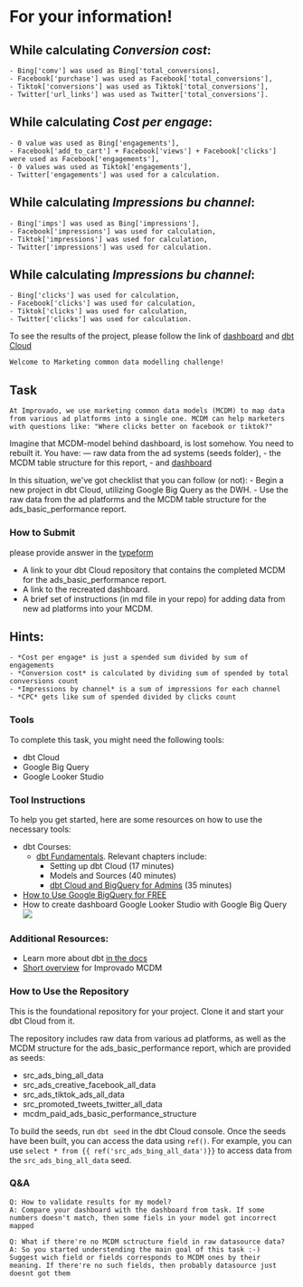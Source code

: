 # For your information!

## While calculating *Conversion cost*:
    - Bing['comv'] was used as Bing['total_conversions],
    - Facebook['purchase'] was used as Facebook['total_conversions'],
    - Tiktok['conversions'] was used as Tiktok['total_conversions'],
    - Twitter['url_links'] was used as Twitter['total_conversions'].

## While calculating *Cost per engage*:
    - 0 value was used as Bing['engagements'],
    - Facebook['add_to_cart'] + Facebook['views'] + Facebook['clicks'] were used as Facebook['engagements'],
    - 0 values was used as Tiktok['engagements'],
    - Twitter['engagements'] was used for a calculation.

## While calculating *Impressions bu channel*:
    - Bing['imps'] was used as Bing['impressions'],
    - Facebook['impressions'] was used for calculation,
    - Tiktok['impressions'] was used for calculation,
    - Twitter['impressions'] was used for calculation.

## While calculating *Impressions bu channel*:
    - Bing['clicks'] was used for calculation,
    - Facebook['clicks'] was used for calculation,
    - Tiktok['clicks'] was used for calculation,
    - Twitter['clicks'] was used for calculation.


To see the results of the project, please follow the link of [dashboard](https://lookerstudio.google.com/reporting/726a88e0-5eaa-496e-aafe-c1f69a191071) and
[dbt Cloud]()




	Welcome to Marketing common data modelling challenge!

## Task
	At Improvado, we use marketing common data models (MCDM) to map data from various ad platforms into a single one. MCDM can help marketers with questions like: "Where clicks better on facebook or tiktok?"

Imagine that MCDM-model behind dashboard, is lost somehow. You need to rebuilt it. You have:
	— raw data from the ad systems (seeds folder),
	- the MCDM table structure for this report, 
	- and [dashboard](https://lookerstudio.google.com/reporting/fa668749-b82f-41a8-a12e-f7d9c0733b57/page/tEnnC)


In this situation, we've got checklist that you can follow (or not):
	- Begin a new project in dbt Cloud, utilizing Google Big Query as the DWH.
	- Use the raw data from the ad platforms and the MCDM table structure for the ads_basic_performance report.

### How to Submit
please provide answer in the [typeform](https://improvado.typeform.com/to/efqlu4kP)
-   A link to your dbt Cloud repository that contains the completed MCDM for the ads_basic_performance report.
-   A link to the recreated dashboard.
-   A brief set of instructions (in md file in your repo) for adding data from new ad platforms into your MCDM.

## Hints:
	- *Cost per engage* is just a spended sum divided by sum of engagements
	- *Conversion cost* is calculated by dividing sum of spended by total conversions count
	- *Impressions by channel* is a sum of impressions for each channel
	- *CPC* gets like sum of spended divided by clicks count

### Tools
To complete this task, you might need the following tools:
-   dbt Cloud
-   Google Big Query
-   Google Looker Studio

### Tool Instructions
To help you get started, here are some resources on how to use the necessary tools:
-   dbt Courses:
    -   [dbt Fundamentals](https://courses.getdbt.com/courses/fundamentals). Relevant chapters include:
        -   Setting up dbt Cloud (17 minutes)
        -   Models and Sources (40 minutes)
        -   [dbt Cloud and BigQuery for Admins](https://courses.getdbt.com/courses/dbt-cloud-and-bigquery-for-admins) (35 minutes)
-   [How to Use Google BigQuery for FREE](https://levelup.gitconnected.com/how-to-use-google-bigquery-for-free-9c2a65e3a78c#)
- How to create dashboard Google Looker Studio with Google Big Query
		![](https://github.com/technomonah/dbt_mcdm_challenge/blob/main/how_to_export_gbq_to_looker.gif)


### Additional Resources:
- Learn more about dbt [in the docs](https://docs.getdbt.com/docs/introduction)
- [Short overview](https://improvado.io/products/mcdm) for Improvado MCDM

### How to Use the Repository
This is the foundational repository for your project. Clone it and start your dbt Cloud from it.

The repository includes raw data from various ad platforms, as well as the MCDM structure for the ads_basic_performance report, which are provided as seeds:

-   src_ads_bing_all_data
-   src_ads_creative_facebook_all_data
-   src_ads_tiktok_ads_all_data
-   src_promoted_tweets_twitter_all_data
-   mcdm_paid_ads_basic_performance_structure

To build the seeds, run `dbt seed` in the dbt Cloud console. Once the seeds have been built, you can access the data using `ref()`. For example, you can use `select * from {{ ref('src_ads_bing_all_data')}}` to access data from the `src_ads_bing_all_data` seed.

### Q&A
	Q: How to validate results for my model? 
	A: Compare your dashboard with the dashboard from task. If some numbers doesn't match, then some fiels in your model got incorrect mapped  

	Q: What if there're no MCDM sctructure field in raw datasource data?
	A: So you started understending the main goal of this task :-)	Suggest wich field or fields corresponds to MCDM ones by their meaning. If there're no such fields, then probably datasource just doesnt got them
